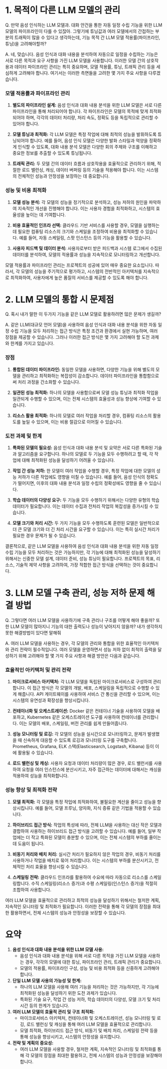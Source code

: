 
# 1. 목적이 다른 LLM 모델의 관리
Q. 만약 음성 인식하는 LLM 모델과. 대화 안건을 통한 자동 일정 수립 기능을 위한 LLM 모델의 파이프라인이 다를 수 있잖아. 그렇기에 튜닝값과 여러 모델에서의 간접하는 부분의 트래픽이 많을 수 있다고 생각하는데, 기능 목적 간 LLM 모델 적용률(파이프라인, 튜닝)을 고려해야할까?


A. 네, 맞습니다. 음성 인식과 대화 내용을 분석하여 자동으로 일정을 수립하는 기능은 서로 다른 목적과 요구 사항을 가진 LLM 모델을 사용합니다. 이러한 모델 간의 상호작용과 데이터 파이프라인 관리는 특히 중요하며, 모델 적용률, 튜닝, 트래픽 관리 등을 세심하게 고려해야 합니다. 여기서는 이러한 측면들을 고려한 몇 가지 주요 사항을 다루겠습니다.

### 모델 적용률과 파이프라인 관리

1. **별도의 파이프라인 설계:** 음성 인식과 대화 내용 분석을 위한 LLM 모델은 서로 다른 파이프라인을 통해 처리되어야 합니다. 각 파이프라인은 모델의 목적에 맞게 최적화되어야 하며, 각각의 데이터 처리량, 처리 속도, 정확도 등을 독립적으로 관리할 수 있어야 합니다.
    
2. **모델 튜닝과 최적화:** 각 LLM 모델은 특정 작업에 대해 최적의 성능을 발휘하도록 튜닝되어야 합니다. 예를 들어, 음성 인식 모델은 다양한 발화 스타일과 억양을 정확하게 인식할 수 있도록, 대화 내용 분석 모델은 다양한 회의 주제와 구조를 이해하고 중요한 정보를 추출할 수 있도록 튜닝됩니다.
    
3. **트래픽 관리:** 두 모델 간의 데이터 흐름과 상호작용을 효율적으로 관리하기 위해, 적절한 로드 밸런싱, 캐싱, 데이터 버퍼링 등의 기술을 적용해야 합니다. 이는 시스템의 전체적인 성능과 안정성을 보장하는 데 중요합니다.
    

### 성능 및 비용 최적화

1. **모델 성능 분석:** 각 모델의 성능을 정기적으로 분석하고, 성능 저하의 원인을 파악하여 지속적인 개선을 진행해야 합니다. 이는 사용자 경험을 최적화하고, 시스템의 효율성을 높이는 데 기여합니다.
    
2. **비용 효율적인 인프라 선택:** 클라우드 기반 서비스를 사용할 경우, 모델을 실행하는 데 필요한 컴퓨팅 리소스의 크기와 스케일을 조정하여 비용을 최적화할 수 있습니다. 예를 들어, 자동 스케일링, 스팟 인스턴스 등의 기능을 활용할 수 있습니다.
    
3. **사용자 피드백 및 데이터 분석:** 사용자로부터 받은 피드백과 시스템 로그에서 수집된 데이터를 분석하여, 모델의 적용률과 성능을 지속적으로 모니터링하고 개선합니다.
    

모델 적용률과 파이프라인 관리는 프로젝트의 성공에 있어 매우 중요한 요소입니다. 따라서, 각 모델의 성능을 주기적으로 평가하고, 시스템의 전반적인 아키텍처를 지속적으로 최적화하여, 사용자에게 높은 품질의 서비스를 제공할 수 있도록 해야 합니다.


# 2. LLM 모델의 통합 시 문제점
Q. 혹시 내가 말한 이 두가지 기능을 같은 LLM 모델로 활용하려면 많은 문제가 생길까?

A. 같은 LLM(대규모 언어 모델)을 사용하여 음성 인식과 대화 내용 분석을 위한 자동 일정 수립 기능을 모두 처리하는 접근 방식은 특정 조건과 환경에서 실현 가능하며, 여러 장점을 제공할 수 있습니다. 그러나 이러한 접근 방식은 몇 가지 고려해야 할 도전 과제와 한계를 가지고 있습니다.

### 장점

1. **통합된 데이터 파이프라인:** 동일한 모델을 사용하면, 다양한 기능을 위해 별도의 모델을 관리하고 최적화하는 복잡성이 감소합니다. 데이터 파이프라인을 통합함으로써 처리 과정을 간소화할 수 있습니다.
    
2. **일관된 성능 최적화:** 하나의 모델을 사용함으로써 모델 성능 튜닝과 최적화 작업을 일관되게 수행할 수 있으며, 이는 전체 시스템의 효율성과 성능 향상에 기여할 수 있습니다.
    
3. **리소스 활용 최적화:** 하나의 모델로 여러 작업을 처리할 경우, 컴퓨팅 리소스의 활용도를 높일 수 있으며, 이는 비용 절감으로 이어질 수 있습니다.
    

### 도전 과제 및 한계

1. **특화된 모델의 필요성:** 음성 인식과 대화 내용 분석 및 요약은 서로 다른 특화된 기술과 알고리즘을 요구합니다. 하나의 모델로 두 기능을 모두 수행하려고 할 때, 각 작업에 대해 최적화된 성능을 달성하기 어려울 수 있습니다.
    
2. **작업 간 성능 저하:** 한 모델이 여러 작업을 수행할 경우, 특정 작업에 대한 모델의 성능 저하가 다른 작업에도 영향을 미칠 수 있습니다. 예를 들어, 음성 인식의 정확도가 떨어지면, 이후의 대화 내용 분석과 일정 수립의 정확성에도 영향을 줄 수 있습니다.
    
3. **학습 데이터의 다양성 요구:** 두 기능을 모두 수행하기 위해서는 다양한 유형의 학습 데이터가 필요합니다. 이는 데이터 수집과 전처리 작업의 복잡성을 증가시킬 수 있습니다.
    
4. **모델 크기와 처리 시간:** 두 가지 기능을 모두 수행하도록 훈련된 모델은 일반적으로 더 큰 모델 크기와 더 긴 처리 시간을 요구할 수 있습니다. 이는 특히 실시간 처리가 필요한 경우 문제가 될 수 있습니다.
    

결론적으로, 같은 LLM 모델을 사용하여 음성 인식과 대화 내용 분석을 위한 자동 일정 수립 기능을 모두 처리하는 것은 가능하지만, 각 기능에 대해 최적화된 성능을 달성하기 위해서는 신중한 모델 설계, 데이터 준비, 성능 튜닝이 필요합니다. 프로젝트의 목표, 리소스, 기술적 제약 사항을 고려하여, 가장 적합한 접근 방식을 선택하는 것이 중요합니다.


# 3. LLM 모델 구축 관리, 성능 저하 문제 해결 방법
Q. 그렇다면 여러 LLM 모델을 사용하기에 구축 관리나 구조를 어떻게 해야 좋을까? 또한 LLM 모델이 많아지니 기능의 대한 출력도나 성능이 낮아지지 않을까? 내가 생각하지 못한 해결방법이 있다면 말해줘

A. 여러 LLM 모델을 사용하는 경우, 각 모델의 관리와 통합을 위한 효율적인 아키텍처와 관리 전략이 필수적입니다. 여러 모델을 운영하면서 성능 저하 없이 최적의 출력을 달성하기 위해 고려해야 할 몇 가지 주요 사항과 해결 방안은 다음과 같습니다.

### 효율적인 아키텍처 및 관리 전략

1. **마이크로서비스 아키텍처:** 각 LLM 모델을 독립된 마이크로서비스로 구성하여 관리합니다. 이 접근 방식은 각 모델의 개발, 배포, 스케일링을 독립적으로 수행할 수 있게 해줍니다. API 게이트웨이를 사용하여 서비스 간 통신을 관리할 수 있으며, 이는 시스템의 유연성과 확장성을 향상시킵니다.
    
2. **컨테이너화 및 오케스트레이션:** Docker 같은 컨테이너 기술을 사용하여 모델을 배포하고, Kubernetes 같은 오케스트레이션 도구를 사용하여 컨테이너를 관리합니다. 이는 모델의 배포, 스케일링, 버전 관리를 쉽게 만들어줍니다.
    
3. **성능 모니터링 및 로깅:** 각 모델의 성능을 실시간으로 모니터링하고, 문제가 발생했을 때 신속하게 대응할 수 있도록 로깅과 모니터링 도구를 구축합니다. Prometheus, Grafana, ELK 스택(Elasticsearch, Logstash, Kibana) 등이 이에 활용될 수 있습니다.
    
4. **로드 밸런싱 및 캐싱:** 사용자 요청과 데이터 처리량이 많은 경우, 로드 밸런서를 사용하여 요청을 여러 인스턴스에 분산시키고, 자주 접근하는 데이터에 대해서는 캐싱을 적용하여 성능을 최적화합니다.
    

### 성능 향상 및 최적화 전략

1. **모델 최적화:** 각 모델을 특정 작업에 최적화하여, 불필요한 계산을 줄이고 성능을 향상시킵니다. 예를 들어, 모델 프루닝, 양자화, 지식 증류 같은 기법을 적용할 수 있습니다.
    
2. **하이브리드 접근 방식:** 작업의 특성에 따라, 전체 LLM을 사용하는 대신 작은 모델과 결합하여 사용하는 하이브리드 접근 방식을 고려할 수 있습니다. 예를 들어, 일부 작업에는 더 작고 특화된 모델이 충분할 수 있으며, 이는 전체 시스템의 부하를 줄이는 데 도움이 됩니다.
    
3. **비동기 처리와 배치 처리:** 실시간 처리가 필요하지 않은 작업의 경우, 비동기 처리를 사용하거나 작업을 배치로 묶어 처리합니다. 이는 시스템의 부하를 분산시키고, 전체적인 처리 효율을 향상시킬 수 있습니다.
    
4. **스케일링 전략:** 클라우드 인프라를 활용하여 수요에 따라 자동으로 리소스를 스케일링합니다. 수직 스케일링(리소스 증가)과 수평 스케일링(인스턴스 증가)을 적절히 조합하여 사용합니다.
    

여러 LLM 모델을 효율적으로 관리하고 최적의 성능을 달성하기 위해서는 철저한 계획, 지속적인 모니터링 및 최적화가 필요합니다. 이러한 전략을 통해 각 모델의 장점을 최대한 활용하면서, 전체 시스템의 성능과 안정성을 보장할 수 있습니다.



# 요약
1. **음성 인식과 대화 내용 분석을 위한 LLM 모델 사용:**
    - 음성 인식과 대화 내용 분석을 위해 서로 다른 목적을 가진 LLM 모델을 사용하는 경우, 각각의 모델에 대한 튜닝, 파이프라인 관리, 트래픽 관리가 중요합니다.
    - 모델의 적용률, 파이프라인 구성, 성능 및 비용 최적화 등을 신중하게 고려해야 합니다.
2. **단일 LLM 모델 사용의 가능성 및 한계:**
    - 하나의 LLM 모델을 사용해 여러 기능을 처리하는 것은 가능하지만, 각 기능에 최적화된 성능을 달성하기 위한 도전 과제가 있습니다.
    - 특화된 기술 요구, 작업 간 성능 저하, 학습 데이터의 다양성, 모델 크기 및 처리 시간 등의 한계가 있습니다.
3. **여러 LLM 모델의 효율적 관리 및 구조 최적화:**
    - 마이크로서비스 아키텍처, 컨테이너화 및 오케스트레이션, 성능 모니터링 및 로깅, 로드 밸런싱 및 캐싱을 통해 여러 LLM 모델을 효율적으로 관리합니다.
    - 모델 최적화, 하이브리드 접근 방식, 비동기 및 배치 처리, 스케일링 전략 등을 통해 성능을 향상시키고, 시스템의 안정성을 유지합니다.
4. **전략 및 계획의 중요성:**
    - 여러 LLM 모델을 사용할 경우, 철저한 계획, 지속적인 모니터링 및 최적화를 통해 각 모델의 장점을 최대한 활용하고, 전체 시스템의 성능과 안정성을 보장해야 합니다.
